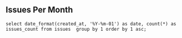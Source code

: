 ## Issues Per Month

```issues_per_month
select date_format(created_at, '%Y-%m-01') as date, count(*) as issues_count from issues  group by 1 order by 1 asc;
```

<AreaChart 
    data={issues_per_month} 
    x=date 
    y=issues_count
/>